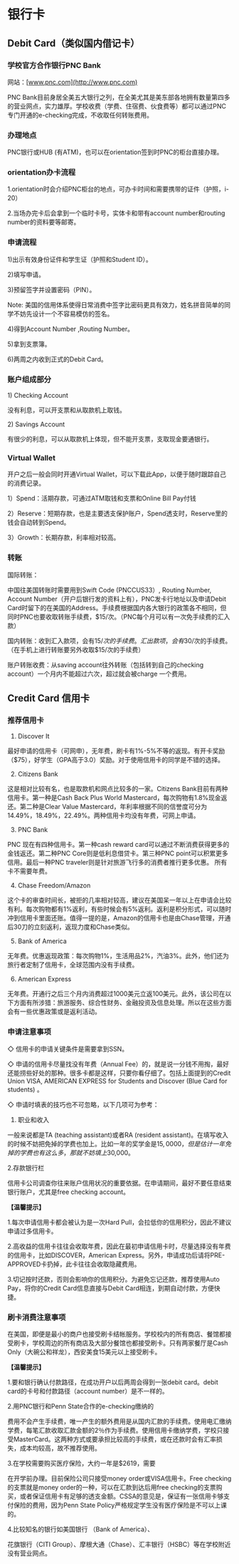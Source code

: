 # 银行卡

## Debit Card（类似国内借记卡）

### **学校官方合作银行PNC Bank**

网站：[www.pnc.com](http://www.pnc.com)

PNC Bank目前身居全美五大银行之列，在全美尤其是美东部各地拥有数量第四多的营业网点，实力雄厚。学校收费（学费、住宿费、伙食费等）都可以通过PNC专门开通的e-checking完成，不收取任何转账费用。

### **办理地点**

PNC银行或HUB \(有ATM\)，也可以在orientation签到时PNC的柜台直接办理。

### orientation办卡流程

1.orientation时会介绍PNC柜台的地点，可办卡时间和需要携带的证件（护照，i-20）

2.当场办完卡后会拿到一个临时卡号，实体卡和带有account number和routing number的资料要等邮寄。

### 申请流程

1\)出示有效身份证件和学生证（护照和Student ID）。

2\)填写申请。

3\)预留签字并设置密码（PIN）。

Note: 美国的信用体系使得日常消费中签字比密码更具有效力，姓名拼音简单的同学不妨先设计一个不容易模仿的签名。

4\)得到Account Number ,Routing Number。

5\)拿到支票簿。

6\)两周之内收到正式的Debit Card。

### 账户组成部分

1\) Checking Account

没有利息，可以开支票和从取款机上取钱。

2\) Savings Account

有很少的利息，可以从取款机上体现，但不能开支票，支取现金要通银行。

### Virtual Wallet

开户之后一般会同时开通Virtual Wallet，可以下载此App，以便于随时跟踪自己的消费记录。

1）Spend：活期存款，可通过ATM取钱和支票和Online Bill Pay付钱

2）Reserve：短期存款，也是主要透支保护账户，Spend透支时，Reserve里的钱会自动转到Spend。

3）Growth：长期存款，利率相对较高。

### 转账

国际转账：

中国往美国转账时需要用到Swift Code \(PNCCUS33）, Routing Number, Account Number（开户后银行发的资料上有），PNC发卡行地址以及申请Debit Card时留下的在美国的Address。手续费根据国内各大银行的政策各不相同，但同时PNC也要收取转账手续费，$15/次。（PNC每个月可以有一次免手续费的汇入款）

国内转账：收到汇入款项，会有$15/次的手续费。汇出款项，会有$30/次的手续费。（在手机上进行转账要另外收取$15/次的手续费）

账户转账收费：从saving account往外转账（包括转到自己的checking account）一个月内不能超过六次，超过就会被charge 一个费用。

## Credit Card 信用卡

### 推荐信用卡

1. Discover It

最好申请的信用卡（可网申），无年费，刷卡有1%-5%不等的返现。有开卡奖励（$75），好学生（GPA高于3.0）奖励。对于使用信用卡的同学是不错的选择。

2. Citizens Bank

这是相对比较有名，也是取款机和网点比较多的一家。Citizens Bank目前有两种信用卡。第一种是Cash Back Plus World Mastercard，每次购物有1.8%现金返还。第二种是Clear Value Mastercard，年利率根据不同的信誉度可分为14.49%，18.49%，22.49%。两种信用卡均没有年费，可网上申请。

3. PNC Bank

PNC 现在有四种信用卡。第一种cash reward card可以通过不断消费获得更多的金钱返还。第二种PNC Core则是低利息借贷卡。第三种PNC point可以积累更多信用。最后一种PNC traveler则是针对旅游飞行多的消费者推行更多优惠。 所有卡不需要年费。

4. Chase Freedom/Amazon

这个卡的审查时间长，被拒的几率相对较高，建议在美国呆一年以上在申请会比较有利。每次购物都有1%返利，有些时候会有5%返利。返利是积分形式，可以随时冲到信用卡里面还账。值得一提的是，Amazon的信用卡也是由Chase管理，开通后30刀的立刻返利，返现力度和Chase类似。

5. Bank of America

无年费。优惠返现政策：每次购物1%，生活用品2%，汽油3%。此外，他们还为旅行者定制了信用卡，全球范围内没有手续费。

6. American Express

无年费。开通行之后三个月内消费超过1000美元立返100美元。此外，该公司在以下方面有所涉猎：旅游服务、综合性财务、金融投资及信息处理。所以在这些方面会有一些优惠政策或是返利活动。

### 申请注意事项

◇ 信用卡的申请关键条件是需要拿到SSN。

◇ 申请的信用卡尽量找没有年费（Annual Fee）的，就是说一分钱不用掏，最好还能捞些好处的那种。很多卡都是这样，只要你看仔细了。包括上面提到的Credit Union VISA, AMERICAN EXPRESS for Students and Discover \(Blue Card for students\) 。

◇ 申请时填表的技巧也不可忽略，以下几项可为参考：

1. 职业和收入

一般来说都是TA \(teaching assistant\)或者RA \(resident assistant\)。在填写收入的时候不妨把免掉的学费也加上。比如一年的奖学金是$15,0000，但是估计一年免掉的学费也有这么多，那就不妨填上$30,000。

2.存款银行栏

信用卡公司调查你往来账户信用状况的重要依据。在申请期间，最好不要任意结束银行账户，尤其是free checking account。

**【温馨提示】**

1.每次申请信用卡都会被认为是一次Hard Pull，会拉低你的信用积分，因此不建议申请过多信用卡。

2.高收益的信用卡往往会收取年费，因此在最初申请信用卡时，尽量选择没有年费的信用卡，比如DISCOVER，American Express。另外，申请成功后请将PRE-APPROVED卡扔掉，此卡往往会收取隐藏费用。

3.切记按时还款，否则会影响你的信用积分。为避免忘记还款，推荐使用Auto Pay，将你的Credit Card信息直接与Debit Card相连，到期自动付款，方便快捷。

### 刷卡消费注意事项

在美国，即便是最小的商户也接受刷卡结帐服务。学校校内的所有商店、餐馆都接受刷卡，学校周边的所有商店及大部分餐馆也都接受刷卡。只有两家餐厅是Cash Only（大碗公和祥龙），西安美食15美元以上接受刷卡。

**【温馨提示】**

1.要和银行确认付款路径，在成功开户以后两周会得到一张debit card。debit card的卡号和付款路径（account number）是不一样的。

2.用PNC银行和Penn State合作的e-checking缴纳的

费用不会产生手续费，唯一产生的额外费用是从国内汇款的手续费。使用电汇缴纳学费，每笔汇款收取汇款金额的2％作为手续费。使用信用卡缴纳学费，学校只接受MasterCard。这两种方式或要承担比较高的手续费，或在还款时会有汇率损失，成本均较高，故不推荐使用。

3.在学校需要购买医疗保险，大约一年是$2619，需要

在开学前办理。目前保险公司只接受money order或VISA信用卡。Free checking的支票就是money order的一种，可以在汇款到达后用free checking的支票购买，或者保证信用卡有足够的透支金额。CSSA的意见是，保证有一张信用卡够支付保险的费用，因为Penn State Policy严格规定学生没有医疗保险是不可以上课的。

4.比较知名的银行如美国银行 （Bank of America）、

花旗银行（CITI Group）、摩根大通（Chase）、汇丰银行（HSBC）等在学校附近没有营业网点。

